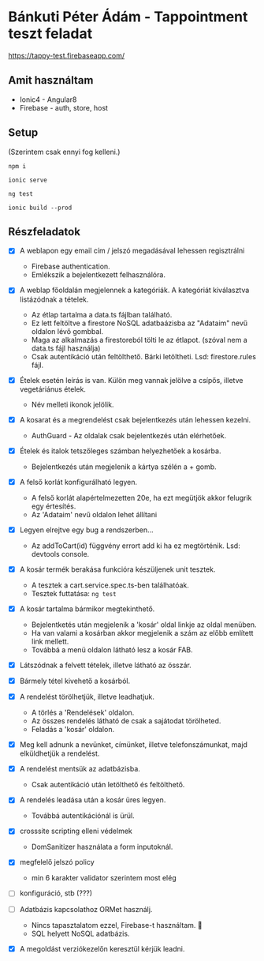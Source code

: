 # Bánkuti Péter Ádám - Tappointment teszt feladat

https://tappy-test.firebaseapp.com/

## Amit használtam

* Ionic4 - Angular8
* Firebase - auth, store, host

## Setup
(Szerintem csak ennyi fog kelleni.)
 
```
npm i

ionic serve

ng test

ionic build --prod
```

## Részfeladatok

- [x] A weblapon egy e­mail cím / jelszó megadásával lehessen regisztrálni
    * Firebase authentication.
    * Emlékszik a bejelentkezett felhasználóra.

- [x] A weblap főoldalán megjelennek a kategóriák. A kategóriát kiválasztva listázódnak a tételek.
    * Az étlap tartalma a data.ts fájlban található. 
    * Ez lett feltöltve a firestore NoSQL adatbaázisba az "Adataim" nevű oldalon lévő gombbal.
    * Maga az alkalmazás a firestoreból tölti le az étlapot. (szóval nem a data.ts fájl használja)
    * Csak autentikáció után feltölthető. Bárki letöltheti. Lsd: firestore.rules fájl.

- [x] Ételek esetén leírás is van. Külön meg vannak jelölve a csípős, illetve vegetáriánus ételek.
    * Név melleti ikonok jelölik.

- [x] A kosarat és a megrendelést csak bejelentkezés után lehessen kezelni.
    * AuthGuard - Az oldalak csak bejelentkezés után elérhetőek.


- [x] Ételek és italok tetszőleges számban helyezhetőek a kosárba.
    * Bejelentkezés után megjelenik a kártya szélén a + gomb.

- [x] A felső korlát konfigurálható legyen.
    * A felső korlát alapértelmezetten 20e, ha ezt megütjök akkor felugrik egy értesítés.
    * Az 'Adataim' nevű oldalon lehet állítani

- [x] Legyen elrejtve egy bug a rendszerben...
    * Az addToCart(id) függvény errort add ki ha ez megtörténik. Lsd: devtools console.

- [x] A kosár termék berakása funkcióra készüljenek unit tesztek.
    * A tesztek a cart.service.spec.ts-ben találhatóak.
    * Tesztek futtatása: `ng test`

- [x] A kosár tartalma bármikor megtekinthető. 
    * Bejelentketés után megjelenik a 'kosár' oldal linkje az oldal menüben.
    * Ha van valami a kosárban akkor megjelenik a szám az előbb említett link mellett.
    * Továbbá a menü oldalon látható lesz a kosár FAB.

- [x] Látszódnak a felvett tételek, illetve látható az összár. 

- [x] Bármely tétel kivehető a kosárból.


- [x] A rendelést törölhetjük, illetve leadhatjuk.
    * A törlés a 'Rendelések' oldalon. 
    * Az összes rendelés látható de csak a sajátodat törölheted.
    * Feladás a 'kosár' oldalon.

- [x] Meg kell adnunk a nevünket, címünket, illetve telefonszámunkat, majd elküldhetjük a rendelést. 
- [x] A rendelést mentsük az adatbázisba. 
    * Csak autentikáció után letölthető és feltölthető.

- [x] A rendelés leadása után a kosár üres legyen.
    * Továbbá autentikációnál is ürül.

- [x] cross­site scripting elleni védelmek
    * DomSanitizer használata a form inputoknál.

- [x] megfelelő jelszó policy
    * min 6 karakter validator szerintem most elég

- [ ] konfiguráció, stb (???)

- [ ] Adatbázis kapcsolathoz ORM­et használj.
    * Nincs tapasztalatom ezzel, Firebase-t használtam. :grimacing:
    * SQL helyett NoSQL adatbázis.

- [x] A megoldást verziókezelőn keresztül kérjük leadni.